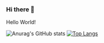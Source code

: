 ### Hi there 👋

Hello World!

![Anurag's GitHub stats](https://github-readme-stats.vercel.app/api?username=tikisi&show=reviews,discussions_started,discussions_answered,prs_merged,prs_merged_percentage)
[![Top Langs](https://git-hub-readme-stats-clone-black.vercel.app/api/top-langs/?username=tikisi&hide=glsl,hlsl,angelscript)](https://github.com/anuraghazra/github-readme-stats)


<!--
**tikisi/tikisi** is a ✨ _special_ ✨ repository because its `README.md` (this file) appears on your GitHub profile.

Here are some ideas to get you started:

- 🔭 I’m currently working on ...
- 🌱 I’m currently learning ...
- 👯 I’m looking to collaborate on ...
- 🤔 I’m looking for help with ...
- 💬 Ask me about ...
- 📫 How to reach me: ...
- 😄 Pronouns: ...
- ⚡ Fun fact: ...
-->
